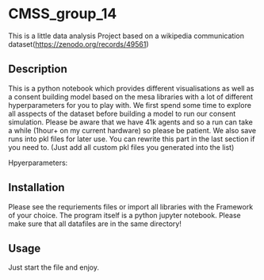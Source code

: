 # CMSS_group_14

This is a little data analysis Project based on a wikipedia communication dataset(https://zenodo.org/records/49561)

## Description
This is a python notebook which provides different visualisations as well as a consent building model based on the mesa libraries with a lot of different hyperparameters for you to play with.
We first spend some time to explore all asspects of the dataset before building a model to run our consent simulation.
Please be aware that we have 41k agents and so a run can take a while (1hour+ on my current hardware) so please be patient.
We also save runs into pkl files for later use. You can rewrite this part in the last section if you need to. (Just add all custom pkl files you generated into the list)

Hpyerparameters:


## Installation
Please see the requriements files or import all libraries with the Framework of your choice. The program itself is a python jupyter notebook. Please make sure that all datafiles are in the same directory!

## Usage
Just start the file and enjoy.


